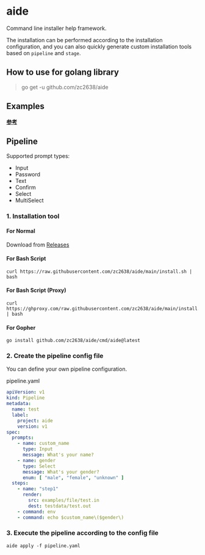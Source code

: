 # aide

Command line installer help framework.

The installation can be performed according to the installation configuration,
and you can also quickly generate custom installation tools based on `pipeline` and `stage`.

## How to use for golang library

> go get -u github.com/zc2638/aide

## Examples

[**参考**](https://github.com/zc2638/aide/blob/main/examples)

## Pipeline

Supported prompt types:

- Input
- Password
- Text
- Confirm
- Select
- MultiSelect

### 1. Installation tool

#### For Normal

Download from [Releases](https://github.com/zc2638/aide/releases)

#### For Bash Script

```shell
curl https://raw.githubusercontent.com/zc2638/aide/main/install.sh | bash
```

#### For Bash Script (Proxy)
```shell
curl https://ghproxy.com/raw.githubusercontent.com/zc2638/aide/main/install.sh | bash
```

#### For Gopher

```shell
go install github.com/zc2638/aide/cmd/aide@latest
```

### 2. Create the pipeline config file

You can define your own pipeline configuration.

pipeline.yaml

```yaml
apiVersion: v1
kind: Pipeline
metadata:
  name: test
  label:
    project: aide
    version: v1
spec:
  prompts:
    - name: custom_name
      type: Input
      message: What's your name?
    - name: gender
      type: Select
      message: What's your gender?
      enum: [ "male", "female", "unknown" ]
  steps:
    - name: "step1"
      render:
        src: examples/file/test.in
        dest: testdata/test.out
    - command: env
    - command: echo $custom_name\($gender\)
```

### 3. Execute the pipeline according to the config file

```shell
aide apply -f pipeline.yaml
```